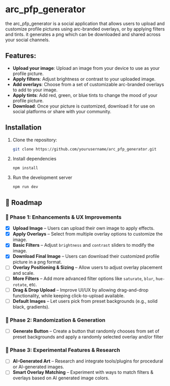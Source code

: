 # arc_pfp_generator

the arc_pfp_generator is a social application that allows users to upload and customize profile pictures using arc-branded overlays, or by applying filters and tints. it generates a png which can be downloaded and shared across your social channels.

## Features:
- **Upload your image**: Upload an image from your device to use as your profile picture.
- **Apply filters**: Adjust brightness or contrast to your uploaded image.
- **Add overlays**: Choose from a set of customizable arc-branded overlays to add to your image.
- **Apply tints**: Add red, green, or blue tints to change the mood of your profile picture.
- **Download**: Once your picture is customized, download it for use on social platforms or share with your community.

## Installation

1. Clone the repository:
   ```bash
   git clone https://github.com/yourusername/arc_pfp_generator.git
2. Install dependencies
   ```
   npm install
3. Run the development server
   ```
   npm run dev

## 🚀 Roadmap  

### 🔹 Phase 1: Enhancements & UX Improvements
- [x] **Upload Image** – Users can upload their own image to apply effects.  
- [x] **Apply Overlays** – Select from multiple overlay options to customize the image.  
- [x] **Basic Filters** – Adjust `brightness` and `contrast` sliders to modify the image.  
- [x] **Download Final Image** – Users can download their customized profile picture in a png format. 
- [ ] **Overlay Positioning & Sizing** – Allow users to adjust overlay placement and scale.  
- [ ] **More Filters** – Add more advanced filter options like `saturate`, `blur`, `hue-rotate`, etc.  
- [ ] **Drag & Drop Upload** – Improve UI/UX by allowing drag-and-drop functionality, while keeping click-to-upload available.  
- [ ] **Default Images** – Let users pick from preset backgrounds (e.g., solid black, gradients).  

### 🔹 Phase 2: Randomization & Generation  
- [ ] **Generate Button** – Create a button that randomly chooses from set of preset backgrounds and apply a randomly selected overlay and/or filter

### 🔹 Phase 3: Experimental Features & Research  
- [ ] **AI-Generated Art** – Research and integrate tools/plugins for procedural or AI-generated images.  
- [ ] **Smart Overlay Matching** – Experiment with ways to match filters & overlays based on AI generated image colors.  
